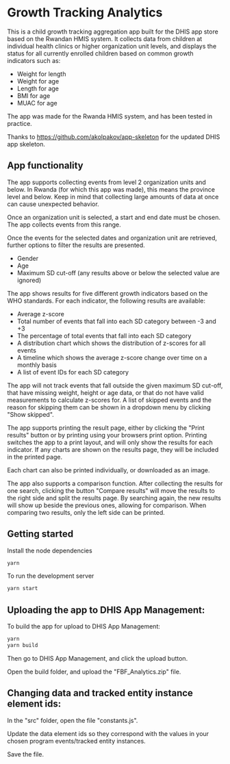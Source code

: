 # Growth Tracking Analytics

This is a child growth tracking aggregation app built for the DHIS app store based on the Rwandan HMIS system. It collects data from children at individual health clinics or higher organization unit levels, and displays the status for all currently enrolled children based on common growth indicators such as:

* Weight for length
* Weight for age
* Length for age
* BMI for age
* MUAC for age

The app was made for the Rwanda HMIS system, and has been tested in practice.

Thanks to https://github.com/akolpakov/app-skeleton for the updated DHIS app skeleton.

## App functionality

The app supports collecting events from level 2 organization units and below. In Rwanda (for which this app was made), this means the province level and below. Keep in mind that collecting large amounts of data at once can cause unexpected behavior.

Once an organization unit is selected, a start and end date must be chosen. The app collects events from this range.

Once the events for the selected dates and organization unit are retrieved, further options to filter the results are presented.

* Gender
* Age
* Maximum SD cut-off (any results above or below the selected value are ignored)

The app shows results for five different growth indicators based on the WHO standards. For each indicator, the following results are available:

* Average z-score
* Total number of events that fall into each SD category between -3 and +3
* The percentage of total events that fall into each SD category
* A distribution chart which shows the distribution of z-scores for all events
* A timeline which shows the average z-score change over time on a monthly basis
* A list of event IDs for each SD category

The app will not track events that fall outside the given maximum SD cut-off, that have missing weight, height or age data, or that do not have valid measurements to calculate z-scores for. A list of skipped events and the reason for skipping them can be shown in a dropdown menu by clicking "Show skipped".

The app supports printing the result page, either by clicking the "Print results" button or by printing using your browsers print option. Printing switches the app to a print layout, and will only show the results for each indicator. If any charts are shown on the results page, they will be included in the printed page.

Each chart can also be printed individually, or downloaded as an image.

The app also supports a comparison function. After collecting the results for one search, clicking the button "Compare results" will move the results to the right side and split the results page. By searching again, the new results will show up beside the previous ones, allowing for comparison. When comparing two results, only the left side can be printed.

## Getting started

Install the node dependencies

```sh
yarn
```

To run the development server

```sh
yarn start
```

## Uploading the app to DHIS App Management:

To build the app for upload to DHIS App Management:

```sh
yarn
yarn build
```

Then go to DHIS App Management, and click the upload button.

Open the build folder, and upload the "FBF_Analytics.zip" file.

## Changing data and tracked entity instance element ids:

In the "src" folder, open the file "constants.js".

Update the data element ids so they correspond with the values in your chosen program events/tracked entity instances.

Save the file.
